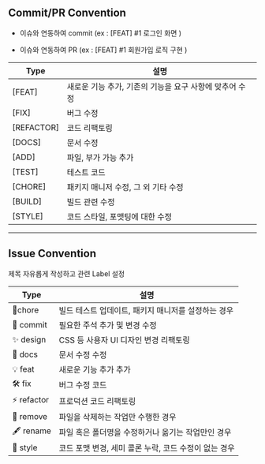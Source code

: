 ## Commit/PR Convention

- 이슈와 연동하여 commit (ex : [FEAT] #1 로그인 화면 )

- 이슈와 연동하여 PR (ex : [FEAT] #1 회원가입 로직 구현 )

| Type       | 설명                                                    |
| ---------- | ------------------------------------------------------- |
| [FEAT]     | 새로운 기능 추가, 기존의 기능을 요구 사항에 맞추어 수정 |
| [FIX]      | 버그 수정                                               |
| [REFACTOR] | 코드 리팩토링                                           |
| [DOCS]     | 문서 수정                                               |
| [ADD]      | 파일, 부가 가능 추가                                    |
| [TEST]     | 테스트 코드                                             |
| [CHORE]    | 패키지 매니저 수정, 그 외 기타 수정                     |
| [BUILD]    | 빌드 관련 수정                                          |
| [STYLE]    | 코드 스타일, 포맷팅에 대한 수정                         |

---

## Issue Convention

제목 자유롭게 작성하고 관련 Label 설정

| Type        | 설명                                                  |
| ----------- | ----------------------------------------------------- |
| 🧹chore     | 빌드 테스트 업데이트, 패키지 매니저를 설정하는 경우   |
| 💌 commit   | 필요한 주석 추가 및 변경 수정                         |
| ✨ design   | CSS 등 사용자 UI 디자인 변경 리팩토링                 |
| 📑 docs     | 문서 수정 수정                                        |
| 💡 feat     | 새로운 기능 추가 추가                                 |
| 🛠️ fix      | 버그 수정 코드                                        |
| ⚡ refactor | 프로덕션 코드 리팩토링                                |
| 📂 remove   | 파일을 삭제하는 작업만 수행한 경우                    |
| 🖋 rename    | 파일 혹은 폴더명을 수정하거나 옮기는 작업만인 경우    |
| 🎡 style    | 코드 포맷 변경, 세미 콜론 누락, 코드 수정이 없는 경우 |
